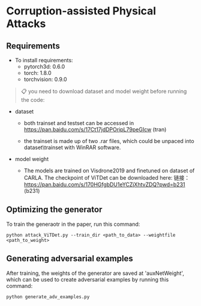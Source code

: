 
# Corruption-assisted Physical Attacks


## Requirements

 - To install requirements:
    - pytorch3d: 0.6.0
    - torch: 1.8.0
    - torchvision: 0.9.0

>📋  you need to download dataset and model weight before running the code:

- dataset 
    - both trainset and testset can be accessed in https://pan.baidu.com/s/17Ct17jdDPOripL79peGIcw (tran)

    - the trainset is made up of two .rar files, which could be unpaced into dataset\trainset with WinRAR software.

- model weight

    - The models are trained on Visdrone2019 and finetuned on dataset of CARLA. The checkpoint of ViTDet can be downloaded here: 链接：https://pan.baidu.com/s/170HGfgbDU1eYCZjXhtvZDQ?pwd=b231 (b231) 

## Optimizing the generator 

To train the generaotr in the paper, run this command:

```train
python attack_ViTDet.py --train_dir <path_to_data> --weightfile <path_to_weight>   
```

## Generating adversarial examples
After training, the weights of the generator are saved at 'auxNetWeight', which can be used to create adversarial examples by running this command:

```test
python generate_adv_examples.py 
```

<!-- ## Contributing

>📋  Pick a licence and describe how to contribute to your code repository.  -->
